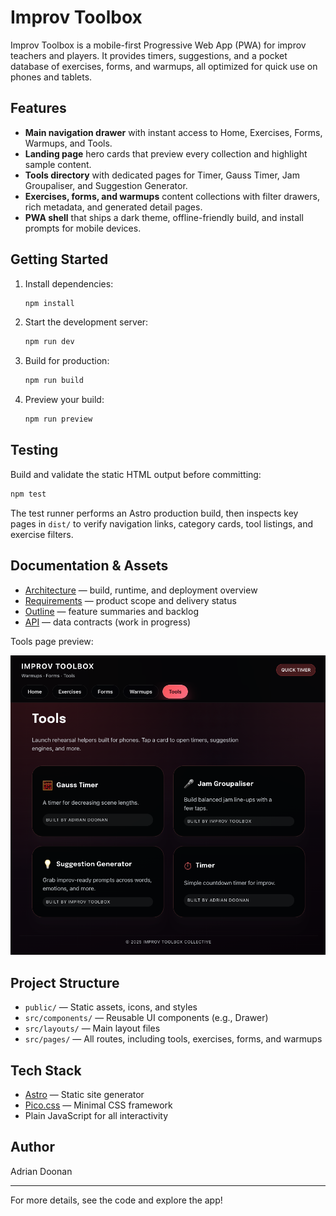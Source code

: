 # Improv Toolbox

Improv Toolbox is a mobile-first Progressive Web App (PWA) for improv teachers and players. It provides timers, suggestions, and a pocket database of exercises, forms, and warmups, all optimized for quick use on phones and tablets.

## Features

- **Main navigation drawer** with instant access to Home, Exercises, Forms, Warmups, and Tools.
- **Landing page** hero cards that preview every collection and highlight sample content.
- **Tools directory** with dedicated pages for Timer, Gauss Timer, Jam Groupaliser, and Suggestion Generator.
- **Exercises, forms, and warmups** content collections with filter drawers, rich metadata, and generated detail pages.
- **PWA shell** that ships a dark theme, offline-friendly build, and install prompts for mobile devices.

## Getting Started

1. Install dependencies:
   ```sh
   npm install
   ```
2. Start the development server:
   ```sh
   npm run dev
   ```
3. Build for production:
   ```sh
   npm run build
   ```
4. Preview your build:
   ```sh
   npm run preview
   ```

## Testing

Build and validate the static HTML output before committing:

```sh
npm test
```

The test runner performs an Astro production build, then inspects key pages in `dist/` to verify navigation links, category cards, tool listings, and exercise filters.

## Documentation & Assets

- [Architecture](docs/architecture.md) — build, runtime, and deployment overview
- [Requirements](docs/requirements.md) — product scope and delivery status
- [Outline](docs/outline.md) — feature summaries and backlog
- [API](docs/api.md) — data contracts (work in progress)

Tools page preview:

![tools page](docs/images/tools-page.png)

## Project Structure

- `public/` — Static assets, icons, and styles
- `src/components/` — Reusable UI components (e.g., Drawer)
- `src/layouts/` — Main layout files
- `src/pages/` — All routes, including tools, exercises, forms, and warmups

## Tech Stack

- [Astro](https://astro.build/) — Static site generator
- [Pico.css](https://picocss.com/) — Minimal CSS framework
- Plain JavaScript for all interactivity

## Author

Adrian Doonan

---

For more details, see the code and explore the app!
